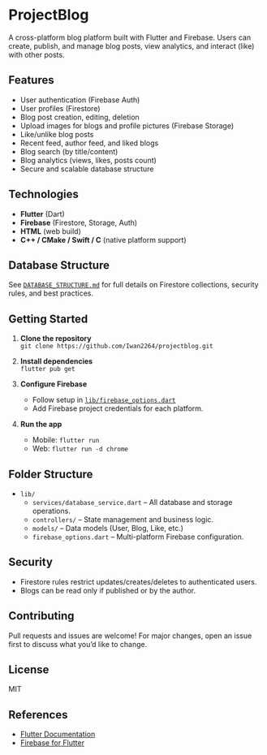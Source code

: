 # ProjectBlog

A cross-platform blog platform built with Flutter and Firebase. Users can create, publish, and manage blog posts, view analytics, and interact (like) with other posts.

## Features

- User authentication (Firebase Auth)
- User profiles (Firestore)
- Blog post creation, editing, deletion
- Upload images for blogs and profile pictures (Firebase Storage)
- Like/unlike blog posts
- Recent feed, author feed, and liked blogs
- Blog search (by title/content)
- Blog analytics (views, likes, posts count)
- Secure and scalable database structure

## Technologies

- **Flutter** (Dart)
- **Firebase** (Firestore, Storage, Auth)
- **HTML** (web build)
- **C++ / CMake / Swift / C** (native platform support)

## Database Structure

See [`DATABASE_STRUCTURE.md`](./DATABASE_STRUCTURE.md) for full details on Firestore collections, security rules, and best practices.

## Getting Started

1. **Clone the repository**  
   `git clone https://github.com/Iwan2264/projectblog.git`

2. **Install dependencies**  
   `flutter pub get`

3. **Configure Firebase**  
   - Follow setup in [`lib/firebase_options.dart`](./lib/firebase_options.dart)
   - Add Firebase project credentials for each platform.

4. **Run the app**  
   - Mobile: `flutter run`
   - Web: `flutter run -d chrome`

## Folder Structure

- `lib/`
  - `services/database_service.dart` – All database and storage operations.
  - `controllers/` – State management and business logic.
  - `models/` – Data models (User, Blog, Like, etc.)
  - `firebase_options.dart` – Multi-platform Firebase configuration.

## Security

- Firestore rules restrict updates/creates/deletes to authenticated users.
- Blogs can be read only if published or by the author.

## Contributing

Pull requests and issues are welcome! For major changes, open an issue first to discuss what you’d like to change.

## License

MIT

## References

- [Flutter Documentation](https://docs.flutter.dev/)
- [Firebase for Flutter](https://firebase.flutter.dev/docs/overview)
